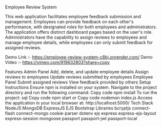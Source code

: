 Employee Review System

This web application facilitates employee feedback submission and management. Employees can provide feedback on each other's performance, with designated roles for both employees and administrators. The application offers distinct dashboard pages based on the user's role. Administrators have the capability to assign reviews to employees and manage employee details, while employees can only submit feedback for assigned reviews.


Demo Link :- https://employee-review-system-c8bj.onrender.com/ 
Demo Video :- https://vimeo.com/919632803?share=copy

Features
Admin Panel
Add, delete, and update employee details
Assign reviews to employees
Update reviews submitted by employees
Employee Panel
Submit assigned reviews
View feedback provided by others
Setup Instructions
Ensure npm is installed on your system.
Navigate to the project directory and run the following command:
Copy code
npm install
To run the project:
sql
Copy code
npm start
or
Copy code
nodemon index.js
Access the application in your local browser at: http://localhost:5000/
Tech Stack
NodeJS
MongoDB
ExpressJS
EJS
Bootstrap
Libraries
bcryptjs
connect-flash
connect-mongo
cookie-parser
dotenv
ejs
express
express-ejs-layout
express-session
mongoose
passport
passport-jwt
passport-local
